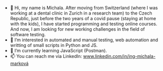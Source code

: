- 👋 Hi, my name is Michala. After moving from Switzerland (where I was working at a dental clinic in Zurich in a research team) to the Czech Republic, just before the two years of a covid pause (staying at home with the kids), I have started programming and testing online courses. And now, I am looking for new working challenges in the field of software testing.
- 👀 I’m interested in automated and manual testing, web automation and writting of small scripts in Python and JS.
- 🌱 I’m currently learning JavaScript (Postman).
- 📫 You can reach me via LinkedIn: www.linkedin.com/in/ing-michala-marková 

<!---
IngMichalaM/IngMichalaM is a ✨ special ✨ repository because its `README.md` (this file) appears on your GitHub profile.
You can click the Preview link to take a look at your changes.
--->
